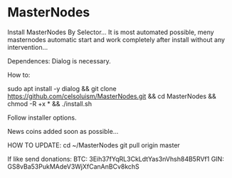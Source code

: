 # MasterNodes

Install MasterNodes By Selector... It is most automated possible, meny masternodes automatic start and work completely after install without any intervention...

Dependences:
   Dialog is necessary.

How to:

sudo apt install -y dialog && git clone https://github.com/celsoluism/MasterNodes.git && cd MasterNodes && chmod -R +x * && ./install.sh

   Follow installer options.

News coins added soon as possible...

HOW TO UPDATE:
  cd ~/MasterNodes
  git pull origin master
  
  
If like send donations:
BTC: 3Eih37fYqRL3CkLdtYas3nVhsh84B5RVf1
GIN: GS8vBa53PukMAdeV3WjXfCanAnBCv8kchS
